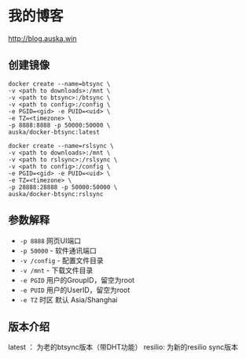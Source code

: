 # 我的博客
http://blog.auska.win

## 创建镜像

```
docker create --name=btsync \
-v <path to downloads>:/mnt \
-v <path to btsync>:/btsync \
-v <path to config>:/config \
-e PGID=<gid> -e PUID=<uid> \
-e TZ=<timezone> \
-p 8888:8888 -p 50000:50000 \
auska/docker-btsync:latest
```

```
docker create --name=rslsync \
-v <path to downloads>:/mnt \
-v <path to rslsync>:/rslsync \
-v <path to config>:/config \
-e PGID=<gid> -e PUID=<uid> \
-e TZ=<timezone> \
-p 28888:28888 -p 50000:50000 \
auska/docker-btsync:rslsync
```

## 参数解释

* `-p 8888` 网页UI端口
* `-p 50000` - 软件通讯端口
* `-v /config` - 配置文件目录
* `-v /mnt` - 下载文件目录
* `-e PGID` 用户的GroupID，留空为root
* `-e PUID` 用户的UserID，留空为root
* `-e TZ` 时区 默认 Asia/Shanghai

## 版本介绍

latest ： 为老的btsync版本（带DHT功能）
resilio:  为新的resilio sync版本